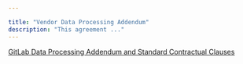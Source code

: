 ```yaml
---

title: "Vendor Data Processing Addendum"
description: "This agreement ..."
---
```


<a href="https://gitlab.com/gitlab-com/legal-and-compliance/-/raw/master/Vendor_DPA_and_Standard_Contractual_Clauses.pdf">GitLab Data Processing Addendum and Standard Contractual Clauses</a>

